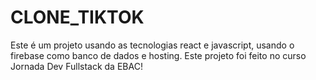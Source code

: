 # CLONE_TIKTOK
Este é um projeto usando as tecnologias react e javascript, usando o firebase como banco de dados e hosting. Este projeto foi feito no curso Jornada Dev Fullstack da EBAC!
